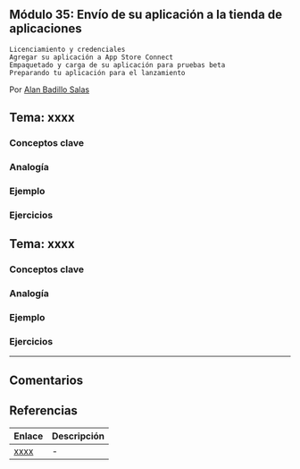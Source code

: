 ## Módulo 35: Envío de su aplicación a la tienda de aplicaciones

    Licenciamiento y credenciales
    Agregar su aplicación a App Store Connect
    Empaquetado y carga de su aplicación para pruebas beta
    Preparando tu aplicación para el lanzamiento

Por [Alan Badillo Salas](https://www.nomadacode.com)

## Tema: xxxx

### Conceptos clave

### Analogía

### Ejemplo

### Ejercicios

## Tema: xxxx

### Conceptos clave

### Analogía

### Ejemplo

### Ejercicios

---

## Comentarios

## Referencias

Enlace | Descripción
--- | ---
[xxxx](xxxx) | -